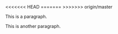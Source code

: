 <!DOCTYPE html>
<html lang="en-US">
    <head>
        <meta charset="utf-8"/>
<<<<<<< HEAD
		<link rel="stylesheet" type="text/css" href="style.css" />
=======
        <link rel="stylesheet" type="text/css" href="style.css" />
>>>>>>> origin/master
    </head>
    <body>
    <p color=#eee> This is a paragraph. </p>
    <p> This is another paragraph. </p>
    </body>
</html>
